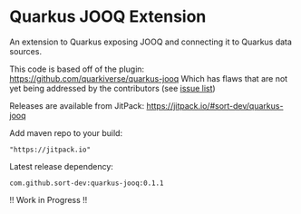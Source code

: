 # Quarkus JOOQ Extension

An extension to Quarkus exposing JOOQ and connecting it to Quarkus data sources.

This code is based off of the plugin: https://github.com/quarkiverse/quarkus-jooq
Which has flaws that are not yet being addressed by the contributors (see [issue list](https://github.com/quarkiverse/quarkus-jooq/issues?q=is%3Aissue+is%3Aopen+sort%3Aupdated-desc))

Releases are available from JitPack: https://jitpack.io/#sort-dev/quarkus-jooq

Add maven repo to your build:
```
"https://jitpack.io"
```

Latest release dependency:
```
com.github.sort-dev:quarkus-jooq:0.1.1
```

!! Work in Progress !!